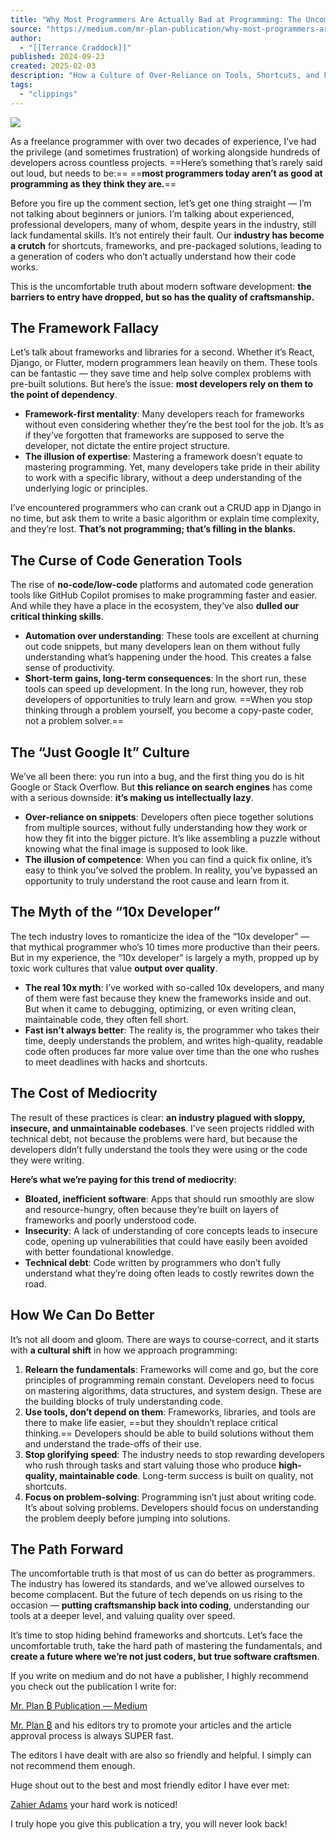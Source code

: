 ```yaml
---
title: "Why Most Programmers Are Actually Bad at Programming: The Uncomfortable Truth About Our Industry"
source: "https://medium.com/mr-plan-publication/why-most-programmers-are-actually-bad-at-programming-the-uncomfortable-truth-about-our-industry-6bc7bcb48c09"
author:
  - "[[Terrance Craddock]]"
published: 2024-09-23
created: 2025-02-03
description: "How a Culture of Over-Reliance on Tools, Shortcuts, and Frameworks Is Creating an Industry of Mediocre Developers (And What We Can Do About It) As a freelance programmer with over two decades of…"
tags:
  - "clippings"
---
```

![](https://miro.medium.com/v2/resize:fit:1400/1*eRPJHcQRgtoA7DAxL9v1hg.jpeg)

As a freelance programmer with over two decades of experience, I’ve had the privilege (and sometimes frustration) of working alongside hundreds of developers across countless projects. ==Here’s something that’s rarely said out loud, but needs to be:== ==**most programmers today aren’t as good at programming as they think they are.**==

Before you fire up the comment section, let’s get one thing straight — I’m not talking about beginners or juniors. I’m talking about experienced, professional developers, many of whom, despite years in the industry, still lack fundamental skills. It’s not entirely their fault. Our **industry has become a crutch** for shortcuts, frameworks, and pre-packaged solutions, leading to a generation of coders who don’t actually understand how their code works.

This is the uncomfortable truth about modern software development: **the barriers to entry have dropped, but so has the quality of craftsmanship.**

## The Framework Fallacy

Let’s talk about frameworks and libraries for a second. Whether it’s React, Django, or Flutter, modern programmers lean heavily on them. These tools can be fantastic — they save time and help solve complex problems with pre-built solutions. But here’s the issue: **most developers rely on them to the point of dependency**.

- **Framework-first mentality**: Many developers reach for frameworks without even considering whether they’re the best tool for the job. It’s as if they’ve forgotten that frameworks are supposed to serve the developer, not dictate the entire project structure.
- **The illusion of expertise**: Mastering a framework doesn’t equate to mastering programming. Yet, many developers take pride in their ability to work with a specific library, without a deep understanding of the underlying logic or principles.

I’ve encountered programmers who can crank out a CRUD app in Django in no time, but ask them to write a basic algorithm or explain time complexity, and they’re lost. **That’s not programming; that’s filling in the blanks.**

## The Curse of Code Generation Tools

The rise of **no-code/low-code** platforms and automated code generation tools like GitHub Copilot promises to make programming faster and easier. And while they have a place in the ecosystem, they’ve also **dulled our critical thinking skills**.

- **Automation over understanding**: These tools are excellent at churning out code snippets, but many developers lean on them without fully understanding what’s happening under the hood. This creates a false sense of productivity.
- **Short-term gains, long-term consequences**: In the short run, these tools can speed up development. In the long run, however, they rob developers of opportunities to truly learn and grow. ==When you stop thinking through a problem yourself, you become a copy-paste coder, not a problem solver.==

## The “Just Google It” Culture

We’ve all been there: you run into a bug, and the first thing you do is hit Google or Stack Overflow. But **this reliance on search engines** has come with a serious downside: **it’s making us intellectually lazy**.

- **Over-reliance on snippets**: Developers often piece together solutions from multiple sources, without fully understanding how they work or how they fit into the bigger picture. It’s like assembling a puzzle without knowing what the final image is supposed to look like.
- **The illusion of competence**: When you can find a quick fix online, it’s easy to think you’ve solved the problem. In reality, you’ve bypassed an opportunity to truly understand the root cause and learn from it.

## The Myth of the “10x Developer”

The tech industry loves to romanticize the idea of the “10x developer” — that mythical programmer who’s 10 times more productive than their peers. But in my experience, the “10x developer” is largely a myth, propped up by toxic work cultures that value **output over quality**.

- **The real 10x myth**: I’ve worked with so-called 10x developers, and many of them were fast because they knew the frameworks inside and out. But when it came to debugging, optimizing, or even writing clean, maintainable code, they often fell short.
- **Fast isn’t always better**: The reality is, the programmer who takes their time, deeply understands the problem, and writes high-quality, readable code often produces far more value over time than the one who rushes to meet deadlines with hacks and shortcuts.

## The Cost of Mediocrity

The result of these practices is clear: **an industry plagued with sloppy, insecure, and unmaintainable codebases**. I’ve seen projects riddled with technical debt, not because the problems were hard, but because the developers didn’t fully understand the tools they were using or the code they were writing.

**Here’s what we’re paying for this trend of mediocrity**:

- **Bloated, inefficient software**: Apps that should run smoothly are slow and resource-hungry, often because they’re built on layers of frameworks and poorly understood code.
- **Insecurity**: A lack of understanding of core concepts leads to insecure code, opening up vulnerabilities that could have easily been avoided with better foundational knowledge.
- **Technical debt**: Code written by programmers who don’t fully understand what they’re doing often leads to costly rewrites down the road.

## How We Can Do Better

It’s not all doom and gloom. There are ways to course-correct, and it starts with **a cultural shift** in how we approach programming:

1. **Relearn the fundamentals**: Frameworks will come and go, but the core principles of programming remain constant. Developers need to focus on mastering algorithms, data structures, and system design. These are the building blocks of truly understanding code.
2. **Use tools, don’t depend on them**: Frameworks, libraries, and tools are there to make life easier, ==but they shouldn’t replace critical thinking.== Developers should be able to build solutions without them and understand the trade-offs of their use.
3. **Stop glorifying speed**: The industry needs to stop rewarding developers who rush through tasks and start valuing those who produce **high-quality, maintainable code**. Long-term success is built on quality, not shortcuts.
4. **Focus on problem-solving**: Programming isn’t just about writing code. It’s about solving problems. Developers should focus on understanding the problem deeply before jumping into solutions.

## The Path Forward

The uncomfortable truth is that most of us can do better as programmers. The industry has lowered its standards, and we’ve allowed ourselves to become complacent. But the future of tech depends on us rising to the occasion — **putting craftsmanship back into coding**, understanding our tools at a deeper level, and valuing quality over speed.

It’s time to stop hiding behind frameworks and shortcuts. Let’s face the uncomfortable truth, take the hard path of mastering the fundamentals, and **create a future where we’re not just coders, but true software craftsmen**.

If you write on medium and do not have a publisher, I highly recommend you check out the publication I write for:

[Mr. Plan ₿ Publication — Medium](https://medium.com/mr-plan-publication)

[Mr. Plan ₿](https://medium.com/u/b15867f4b96c?source=post_page---user_mention--6bc7bcb48c09--------------------------------) and his editors try to promote your articles and the article approval process is always SUPER fast.

The editors I have dealt with are also so friendly and helpful. I simply can not recommend them enough.

Huge shout out to the best and most friendly editor I have ever met:

[Zahier Adams](https://medium.com/u/8edef60ac85a?source=post_page---user_mention--6bc7bcb48c09--------------------------------) your hard work is noticed!

I truly hope you give this publication a try, you will never look back!